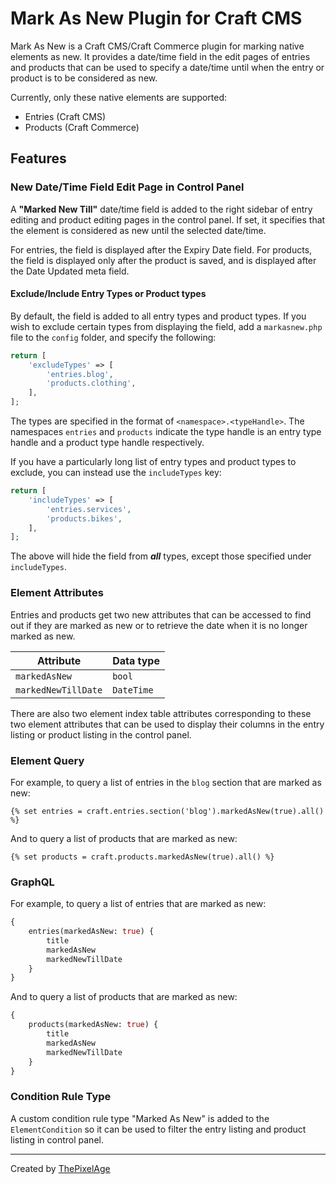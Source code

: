 # Mark As New Plugin for Craft CMS

Mark As New is a Craft CMS/Craft Commerce plugin for marking native elements as new. It provides a date/time field in the edit pages of entries and products that can be used to specify a date/time until when the entry or product is to be considered as new.

Currently, only these native elements are supported:

- Entries (Craft CMS)
- Products (Craft Commerce)

## Features

### New Date/Time Field Edit Page in Control Panel

A **"Marked New Till"** date/time field is added to the right sidebar of entry editing and product editing pages in the control panel. If set, it specifies that the element is considered as new until the selected date/time.

For entries, the field is displayed after the Expiry Date field. For products, the field is displayed only after the product is saved, and is displayed after the Date Updated meta field.

#### Exclude/Include Entry Types or Product types

By default, the field is added to all entry types and product types. If you wish to exclude certain types from displaying the field, add a `markasnew.php` file to the `config` folder, and specify the following:

```php
return [
    'excludeTypes' => [
        'entries.blog',
        'products.clothing',
    ],
];
```

The types are specified in the format of `<namespace>.<typeHandle>`. The namespaces `entries` and `products` indicate the type handle is an entry type handle and a product type handle respectively.

If you have a particularly long list of entry types and product types to exclude, you can instead use the `includeTypes` key:

```php
return [
    'includeTypes' => [
        'entries.services',
        'products.bikes',
    ],
];
```

The above will hide the field from **_all_** types, except those specified under `includeTypes`.

### Element Attributes

Entries and products get two new attributes that can be accessed to find out if they are marked as new or to retrieve the date when it is no longer marked as new.

| Attribute           | Data type  |
|---------------------|------------|
| `markedAsNew`       | `bool`     |
 | `markedNewTillDate` | `DateTime` |

There are also two element index table attributes corresponding to these two element attributes that can be used to display their columns in the entry listing or product listing in the control panel.

### Element Query

For example, to query a list of entries in the `blog` section that are marked as new:

```twig
{% set entries = craft.entries.section('blog').markedAsNew(true).all() %}
```

And to query a list of products that are marked as new:

```twig
{% set products = craft.products.markedAsNew(true).all() %}
```

### GraphQL

For example, to query a list of entries that are marked as new:

```graphql
{
    entries(markedAsNew: true) {
        title
        markedAsNew
        markedNewTillDate
    }
}
```

And to query a list of products that are marked as new:

```graphql
{
    products(markedAsNew: true) {
        title
        markedAsNew
        markedNewTillDate
    }
}
```

### Condition Rule Type

A custom condition rule type "Marked As New" is added to the `ElementCondition` so it can be used to filter the entry listing and product listing in control panel.

---

Created by [ThePixelAge](https://www.thepixelage.com)

